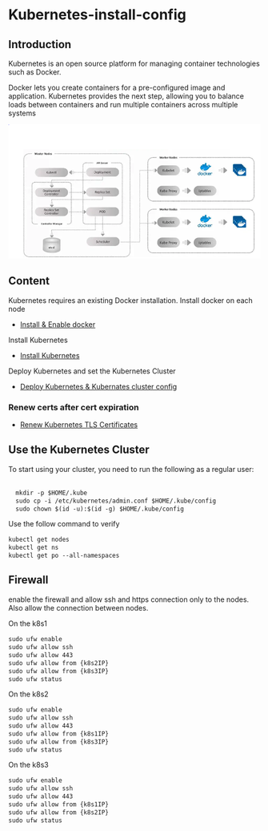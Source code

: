 # Kubernetes-install-config

## Introduction

Kubernetes is an open source platform for managing container technologies such as Docker.

Docker lets you create containers for a pre-configured image and application. Kubernetes provides the next step, allowing you to balance loads between containers and run multiple containers across multiple systems

![diagram](docs/k8s.PNG)



## Content

Kubernetes requires an existing Docker installation. Install docker on each node

- [Install & Enable docker](docker-install.md)

Install Kubernetes

- [Install Kubernetes](k8s-install.md)


Deploy Kubernetes and set the Kubernetes Cluster

- [Deploy Kubernetes & Kubernates cluster config](k8s-deploy.md)



### Renew certs after cert expiration

- [Renew Kubernetes TLS Certificates](certs-renew.md)







## Use the Kubernetes Cluster



To start using your cluster, you need to run the following as a regular user:

```

  mkdir -p $HOME/.kube
  sudo cp -i /etc/kubernetes/admin.conf $HOME/.kube/config
  sudo chown $(id -u):$(id -g) $HOME/.kube/config

```

Use the follow command to verify

```
kubectl get nodes
kubectl get ns
kubectl get po --all-namespaces

```

## Firewall 

enable the firewall and allow ssh and https connection only to the nodes. Also allow the connection between nodes.

On the k8s1

```
sudo ufw enable
sudo ufw allow ssh
sudo ufw allow 443
sudo ufw allow from {k8s2IP}
sudo ufw allow from {k8s3IP}
sudo ufw status
```

On the k8s2

```
sudo ufw enable
sudo ufw allow ssh
sudo ufw allow 443
sudo ufw allow from {k8s1IP}
sudo ufw allow from {k8s3IP}
sudo ufw status

```


On the k8s3

```
sudo ufw enable
sudo ufw allow ssh
sudo ufw allow 443
sudo ufw allow from {k8s1IP}
sudo ufw allow from {k8s2IP}
sudo ufw status

```
